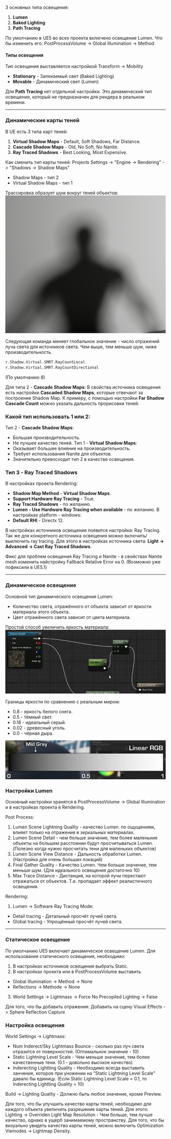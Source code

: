 3 основных типа освещения:
1. **Lumen**
2. **Baked Lighting**
3. **Path Tracing**

По умолчанию в UE5 во всех проекта включено освещение Lumen. Что бы изменить его: 
PostProcessVolume -> Global Illumination -> Method

#### Типы освещения
Тип освещения выставляется настройкой 
Transform -> Mobility
- **Stationary** - Запекаемый свет (Baked Lighting)
- **Movable** - Динамический свет (Lumen)

Для **Path Tracing** нет отдельной настройки. Это динамический тип освещения, который не предназначен для рендера в реальном времени.

---
### Динамические карты теней

В UE есть 3 типа карт теней:
1. **Virtual Shadow Maps** - Default, Soft Shadows, Far Distance.
2. **Cascade Shadow Maps** - Old, No Soft, No Nanite.
3. **Ray Traced Shadows** - Best Looking, Most Expensive.

Как сменить тип карты теней:
Projects Settings -> "Engine -> Rendering" -> "Shadows -> Shadow Maps"
- Shadow Maps - тип 2
- Virtual Shadow Maps - тип 1

Трассировка образует шум вокруг теней объектов:
![](Files/Images/Pasted%20image%2020221210211430.png)

Следующая команда меняет глобальное значение - число отражений луча света для источников света. Чем выше, тем меньше шум, ниже производительность.

``` cmd
r.Shadow.Virtual.SMRT.RayCountLocal
r.Shadow.Virtual.SMRT.RayCountDirectional
```
(По умолчанию 8)

Для типа 2 - **Cascade Shadow Maps**:
В свойства источника освещения есть настройки **Cascaded Shadow Maps**, которые отвечают за построение Shadow Map. 
К примеру, с помощью настройки **Far Shadow Cascade Count** можно указать дальность прорисовки теней.

### Какой тип использовать 1 или 2:

Тип 2 - **Cascade Shadow Maps**:
- Большая производительность.
- Не лучшее качество теней.
Тип 1 - **Virtual Shadow Maps**:
- Оказывает большее влияние на производительность.
- Требует использования Nanite для объектов.
- Значительно превосходит тип 2 в качестве освещения.

### Тип 3 - **Ray Traced Shadows** 
В настройках проекта Rendering:
- **Shadow Map Method** - **Virtual Shadow Maps**.
- **Support Hardware Ray Tracing** - True.
- **Ray Traced Shadows** - по желанию.
- **Lumen - Use Hardware Ray Tracing when available** - по желанию.
В настройках platform - windows:
- **Default RHI** - Directx 12.

В настройках источников освещения появится настройка: Ray Tracing.
Так же для конкретного источника освещения можно включить/выключить ray tracing. Для этого в настройках источника света: **Light -> Advanced -> Cast Ray Traced Shadows**.

Фикс для проблем освещения Ray Tracing и Nanite - в свойствах Nanite mesh изменить найстройку Fallback Relative Error на 0. (Возможно уже пофиксили в UE5.1)

---
### Динамическое освещение

Основной тип динамического освещения Lumen:
- Количество света, отражённого от объекта зависит от яркости материала этого объекта. 
- Цвет отражённого света зависит от цвета материала.

Простой способ увеличить яркость материала:
![](Files/Images/Pasted%20image%2020221210222607.png)

Границы яркости по сравнению с реальным миром:
- 0.8 - яркость белого снега.
- 0.5 - тёмный свет.
- 0.18 - идеальный серый.
- 0.02 - древесный уголь.
- 0.0 - чёрная дыра.

![](Files/Images/Pasted%20image%2020221210223306.png)

### Настройки Lumen

Основный настройки хранятся в PostProcessVolume -> Global Illumination и в настройках проекта в Rendering.

Post Process:
1. Lumen Scene Lightning Quality - качество Lumen. по ощущениям, влияет только на отражения в зеркальных материалах.
2. Lumen Scene Detail - чем больше значение, тем более маленькие объекты на большем расстоянии будут просчитываться Lumen. (Полезно когда нужно просчитать тени для маленьких объектов)
3. Lumen Scene View Distance - Дальность обработки Lumen. (Настройка для очень больших локаций)
4. Final Gather Quality - Качество Lumen. Чем больше значение, тем меньше шум. (Для идеального освещения достаточно 10)
5. Max Trace Distance - Дистанция, на которой лучи перестают отражаться от объектов. Т.е. пропадает эффект реалистичного освещения.

Rendering:
1. Lumen -> Software Ray Tracing Mode:
  - Detail tracing - Детальный просчёт лучей света.
  - Global tracing - Упрощённый просчёт лучей света.
---
### Статическое освещение

По умолчанию UE5 включает динамическое освещение Lumen. Для использования статического освещения, необходимо:
1. В настройках источников освещения выбрать Static.
2. В настройках проекта или в PostProcessVolume выставить 
  - Global Illumination -> Method -> None
  - Reflections -> Methode -> None
3. World Settings -> Lightmass -> Force No Precopiled Lighting -> False

Для того, что бы добавить отражения:
Добавить на сцену Visual Effects -> Sphere Reflection Capture

### Настройка освещения

World Settings -> Lightmass:
- Num Inderect/Sky Lightmass Bounce - сколько раз луч света отразится от поверхностей. (Оптимальное значение - 10)
- Static Lightning Level Scale - Чем меньше значение, тем более качественные тени. (0.1 - довольно высокое качество)
- Inderecting Lightting Quality - Необходимо всегда выставить занчение, которое при уножении на "Static Lightning Level Scale" давало бы единицу. (Если Static Lightning Level Scale = 0.1, то Inderecting Lightting Quality = 10)

Build -> Lighting Quality - Должно быть любое значение, кроме Preview.

Для того, что бы улучшить качество карты теней, необходимо для каждого объекта увеличить разрешение карты теней. Для этого:
Lighting -> Overriden Light Map Resolution - Чем больше, тем лучше качество, однако в ущерб занимаемому пространству.
Для того, что бы визуально увидеть качество карты теней, можно включить Optimization Viemodes -> Lightmap Density.